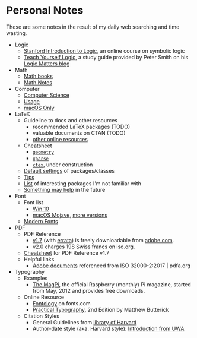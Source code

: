 # Personal Notes
These are some notes in the result of my daily web searching and time wasting.

* Logic
  * [Stanford Introduction to Logic](http://logic.stanford.edu/intrologic/homepage/index.html), an online course on symbolic logic
  * [Teach Yourself Logic](https://www.logicmatters.net/tyl/), a study guide provided by Peter Smith on his [Logic Matters blog](https://www.logicmatters.net/)
* Math
  * [Math books](sub/math-books.md)
  * [Math Notes](sub/math-notes.md)
* Computer
  * [Computer Science](sub/computer-science.md)
  * [Usage](sub/computer-usage.md)
  * [macOS Only](sub/macos.md)
* LaTeX
  * Guideline to docs and other resources
    * recommended LaTeX packages (TODO)
    * valuable documents on CTAN (TODO)
    * [other online resources](sub/online-resources.md)
  * Cheatsheet
    * [`geometry`](sub/latex-geometry.md)
    * [`xparse`](sub/latex-xparse.md)
    * [`ctex`](sub/latex-ctex.md), under construction
  * [Default settings](sub/latex-default.md) of packages/classes
  * [Tips](sub/latex-tips.md)
  * [List](sub/interesting-packages.md) of interesting packages I'm not familiar with
  * [Something may help](sub/latex-may-help.md) in the future
* Font
  * Font list
    * [Win 10](https://docs.microsoft.com/en-us/typography/fonts/windows_10_font_list)
    * [macOS Mojave](https://support.apple.com/en-us/HT208968), [more versions](https://github.com/CTeX-org/ctex-kit/wiki/macOS%7COS-X%7CMac-OS-X-各版本预装字体列表)
  * [Modern Fonts](sub/fonts-modern.md)
* PDF
  * PDF Reference
    * [v1.7](https://www.adobe.com/content/dam/acom/en/devnet/pdf/pdf_reference_archive/pdf_reference_1-7.pdf) (with [errata](https://www.adobe.com/content/dam/acom/en/devnet/pdf/pdf_reference_archive/pdf_17_errata.pdf)) is freely downloadable from [adobe.com](https://www.adobe.com/devnet/pdf/pdf_reference_archive.html).
    * [v2.0](https://www.iso.org/standard/63534.html) charges 198 Swiss francs on iso<span></span>.org.
  * [Cheatsheet](sub/pdf-ref-cheatsheet.md) for PDF Reference v1.7
  * Helpful links
    * [Adobe documents](https://reference.pdfa.org/iso/32000/) referenced from ISO 32000-2:2017 | pdfa.org
* Typography
  * Examples
    * [The MagPi](https://www.raspberrypi.org/magpi/), the official Raspberry (monthly) Pi magazine, started from May, 2012 and provides free downloads.
  * Online Resource
    * [Fontology](https://www.fonts.com/content/learning/fontology) on fonts.com
    * [Practical Typography](https://practicaltypography.com/), 2nd Edition by Matthew Butterick
  * Citation Styles
    * General Guidelines from [library of Harvard](https://guides.library.harvard.edu/cite/guides)
    * Author-date style (aka. Harvard style): [Introduction from UWA](https://guides.library.uwa.edu.au/harvard)
